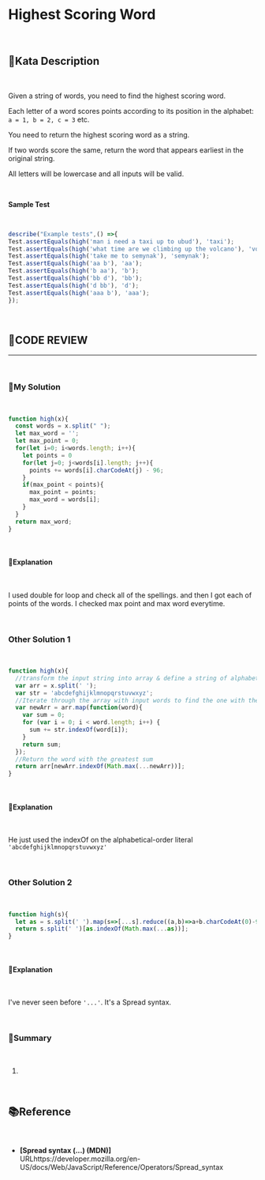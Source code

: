 # Highest Scoring Word

<br/>

## **🤺Kata Description**

<br/>

Given a string of words, you need to find the highest scoring word.

Each letter of a word scores points according to its position in the alphabet: `a = 1, b = 2, c = 3` etc.

You need to return the highest scoring word as a string.

If two words score the same, return the word that appears earliest in the original string.

All letters will be lowercase and all inputs will be valid.

<br/>

**Sample Test**

<br/>

```javascript
describe("Example tests",() =>{
Test.assertEquals(high('man i need a taxi up to ubud'), 'taxi');
Test.assertEquals(high('what time are we climbing up the volcano'), 'volcano'); 
Test.assertEquals(high('take me to semynak'), 'semynak'); 
Test.assertEquals(high('aa b'), 'aa');
Test.assertEquals(high('b aa'), 'b');
Test.assertEquals(high('bb d'), 'bb');
Test.assertEquals(high('d bb'), 'd');
Test.assertEquals(high('aaa b'), 'aaa');
});
```

<br/>

## **🧐CODE REVIEW**
***

<br/>

### **🧾My Solution**

<br/>

```javascript
function high(x){
  const words = x.split(" ");
  let max_word = '';
  let max_point = 0;
  for(let i=0; i<words.length; i++){
    let points = 0
    for(let j=0; j<words[i].length; j++){
      points += words[i].charCodeAt(j) - 96;
    }
    if(max_point < points){
      max_point = points;
      max_word = words[i];
    }
  }
  return max_word;
}
```

<br/>

#### **📝Explanation**

<br/>

I used double for loop and check all of the spellings.
and then I got each of points of the words.
I checked max point and max word everytime.

<br/>

### **Other Solution 1**

<br/>

```javascript
function high(x){
  //transform the input string into array & define a string of alphabetical latin characters
  var arr = x.split(' ');
  var str = 'abcdefghijklmnopqrstuvwxyz';
  //Iterate through the array with input words to find the one with the greatest sum
  var newArr = arr.map(function(word){
    var sum = 0;
    for (var i = 0; i < word.length; i++) {
      sum += str.indexOf(word[i]);
    }
    return sum;
  });
  //Return the word with the greatest sum
  return arr[newArr.indexOf(Math.max(...newArr))];
}
```

<br/>

#### **📝Explanation**

<br/>

He just used the indexOf on the alphabetical-order literal `'abcdefghijklmnopqrstuvwxyz'`

<br/>

### **Other Solution 2**

<br/>

```javascript
function high(s){
  let as = s.split(' ').map(s=>[...s].reduce((a,b)=>a+b.charCodeAt(0)-96,0));
  return s.split(' ')[as.indexOf(Math.max(...as))];
}
```

<br/>

#### **📝Explanation**

<br/>

I've never seen before `'...'`. It's a Spread syntax.

<br/>

### **🔖Summary**

<br/>

1. 

<br/>

## **📚Reference**

<br/>

- **[Spread syntax (...) (MDN)]**<br/>
URLhttps://developer.mozilla.org/en-US/docs/Web/JavaScript/Reference/Operators/Spread_syntax
